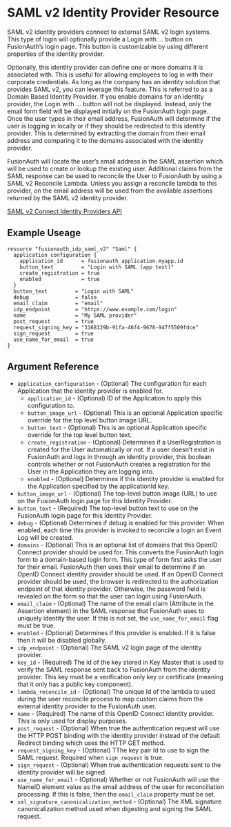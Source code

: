 # SAML v2 Identity Provider Resource

SAML v2 identity providers connect to external SAML v2 login systems. This type of login will optionally provide a Login with …​ button on FusionAuth’s login page. This button is customizable by using different properties of the identity provider.

Optionally, this identity provider can define one or more domains it is associated with. This is useful for allowing employees to log in with their corporate credentials. As long as the company has an identity solution that provides SAML v2, you can leverage this feature. This is referred to as a Domain Based Identity Provider. If you enable domains for an identity provider, the Login with …​ button will not be displayed. Instead, only the email form field will be displayed initially on the FusionAuth login page. Once the user types in their email address, FusionAuth will determine if the user is logging in locally or if they should be redirected to this identity provider. This is determined by extracting the domain from their email address and comparing it to the domains associated with the identity provider.

FusionAuth will locate the user’s email address in the SAML assertion which will be used to create or lookup the existing user. Additional claims from the SAML response can be used to reconcile the User to FusionAuth by using a SAML v2 Reconcile Lambda. Unless you assign a reconcile lambda to this provider, on the email address will be used from the available assertions returned by the SAML v2 identity provider.


[SAML v2 Connect Identity Providers API](https://fusionauth.io/docs/v1/tech/apis/identity-providers/samlv2/)

## Example Useage

```hcl
resource "fusionauth_idp_saml_v2" "Saml" {
  application_configuration {
    application_id      = fusionauth_application.myapp.id
    button_text         = "Login with SAML (app text)"
    create_registration = true
    enabled             = true
  }
  button_text         = "Login with SAML"
  debug               = false
  email_claim         = "email"
  idp_endpoint        = "https://www.example.com/login"
  name                = "My SAML provider"
  post_request        = true
  request_signing_key = "3168129b-91fa-46f4-9676-947f5509fdce"
  sign_request        = true
  use_name_for_email  = true
}
```

## Argument Reference

* `application_configuration` - (Optional) The configuration for each Application that the identity provider is enabled for.
    - `application_id` - (Optional) ID of the Application to apply this configuration to.
    - `button_image_url` - (Optional) This is an optional Application specific override for the top level button image URL.
    - `button_text` - (Optional) This is an optional Application specific override for the top level button text.
    - `create_registration` - (Optional) Determines if a UserRegistration is created for the User automatically or not. If a user doesn’t exist in FusionAuth and logs in through an identity provider, this boolean controls whether or not FusionAuth creates a registration for the User in the Application they are logging into.
    - `enabled` - (Optional) Determines if this identity provider is enabled for the Application specified by the applicationId key.
* `button_image_url` - (Optional) The top-level button image (URL) to use on the FusionAuth login page for this Identity Provider.
* `button_text` - (Required) The top-level button text to use on the FusionAuth login page for this Identity Provider.
* `debug` - (Optional) Determines if debug is enabled for this provider. When enabled, each time this provider is invoked to reconcile a login an Event Log will be created.
* `domains` - (Optional) This is an optional list of domains that this OpenID Connect provider should be used for. This converts the FusionAuth login form to a domain-based login form. This type of form first asks the user for their email. FusionAuth then uses their email to determine if an OpenID Connect identity provider should be used. If an OpenID Connect provider should be used, the browser is redirected to the authorization endpoint of that identity provider. Otherwise, the password field is revealed on the form so that the user can login using FusionAuth.
* `email_claim` - (Optional) The name of the email claim (Attribute in the Assertion element) in the SAML response that FusionAuth uses to uniquely identity the user. If this is not set, the `use_name_for_email` flag must be true.
* `enabled` - (Optional) Determines if this provider is enabled. If it is false then it will be disabled globally.
* `idp_endpoint` - (Optional) The SAML v2 login page of the identity provider.
* `key_id` - (Required) The id of the key stored in Key Master that is used to verify the SAML response sent back to FusionAuth from the identity provider. This key must be a verification only key or certificate (meaning that it only has a public key component).
* `lambda_reconcile_id` - (Optional) The unique Id of the lambda to used during the user reconcile process to map custom claims from the external identity provider to the FusionAuth user.
* `name` - (Required) The name of this OpenID Connect identity provider. This is only used for display purposes.
* `post_request` - (Optional) When true the authentication request will use the HTTP POST binding with the identity provider instead of the default Redirect binding which uses the HTTP GET method.
* `request_signing_key` - (Optional) TThe key pair Id to use to sign the SAML request. Required when `sign_request` is true.
* `sign_request` - (Optional) When true authentication requests sent to the identity provider will be signed.
* `use_name_for_email` - (Optional) Whether or not FusionAuth will use the NameID element value as the email address of the user for reconciliation processing. If this is false, then the `email_claim` property must be set. 
* `xml_signature_canonicalization_method` - (Optional) The XML signature canonicalization method used when digesting and signing the SAML request.